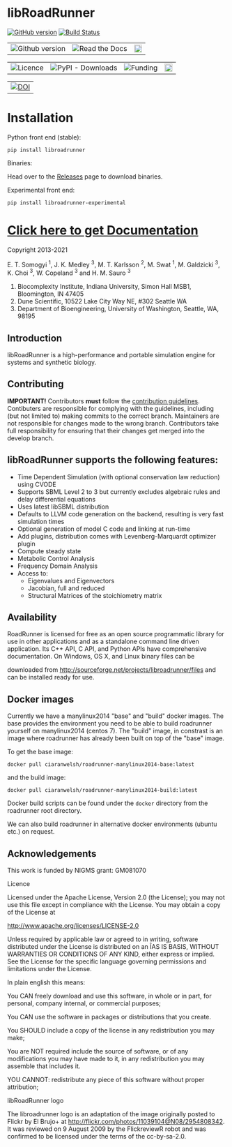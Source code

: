# libRoadRunner
[![GitHub version](https://badge.fury.io/gh/sys-bio%2Froadrunner.svg)](http://badge.fury.io/gh/sys-bio%2Froadrunner)
[![Build Status](https://dev.azure.com/TheRoadrunnerProject/roadrunner/_apis/build/status/sys-bio.roadrunner?branchName=develop)](https://dev.azure.com/TheRoadrunnerProject/roadrunner/_build/latest?definitionId=8&branchName=develop)

<table style="width:100%">
  <tr>
    <td><img alt="Github version", src="https://travis-ci.com/sys-bio/tellurium.svg?branch=master"></td>
    <td><img alt="Read the Docs" src="https://img.shields.io/readthedocs/tellurium"></td>
    <td><a href="https://badge.fury.io/gh/sys-bio%2Ftellurium"><img src="https://badge.fury.io/gh/sys-bio%2Ftellurium.svg" alt="GitHub version" height="18"></a></td>
  </tr>
</table> 

 <table style="width:100%">
  <tr>
    <td><img alt="Licence", src="https://img.shields.io/hexpm/l/roadrunner"</td>
    <td><img alt="PyPI - Downloads", src="https://img.shields.io/pypi/dm/tellurium"></td>
    <td><img alt="Funding", src="https://img.shields.io/badge/Funding-NIH%20(GM123032)-blue"></td>
    <td><a href="https://badge.fury.io/py/tellurium"><img src="https://badge.fury.io/py/tellurium.svg" alt="PyPI version" height="18"></a> </td>
   </tr>
</table> 

 <table style="width:100%">
  <tr>
    <td><a href="https://doi.org/10.5281/zenodo.2548944"><img src="https://zenodo.org/badge/DOI/10.5281/zenodo.2548944.svg" alt="DOI"></a></td>
  </tr>
</table>

# Installation
Python front end (stable):

`pip install libroadrunner`

Binaries:

Head over to the [Releases](https://github.com/sys-bio/roadrunner/releases) page to download binaries. 

Experimental front end: 

`pip install libroadrunner-experimental`

# [Click here to get Documentation](http://sys-bio.github.io/roadrunner/)

Copyright 2013-2021

E. T. Somogyi <sup>1</sup>, J. K. Medley <sup>3</sup>, M. T. Karlsson <sup>2</sup>, M. Swat <sup>1</sup>, M. Galdzicki <sup>3</sup>, K. Choi <sup>3</sup>, W. Copeland <sup>3</sup> and H. M. Sauro <sup>3</sup>

1. Biocomplexity Institute, Indiana University, Simon Hall MSB1, Bloomington, IN 47405
2. Dune Scientific, 10522 Lake City Way NE, #302 Seattle WA
3. Department of Bioengineering, University of Washington, Seattle, WA, 98195

## Introduction

libRoadRunner is a high-performance and portable simulation engine for systems and synthetic biology.

## Contributing

**IMPORTANT!** Contributors **must** follow the [contribution guidelines](https://github.com/sys-bio/roadrunner/wiki). Contibuters are responsible for complying with the guidelines, including (but not limited to) making commits to the correct branch. Maintainers are not responsible for changes made to the wrong branch. Contributors take full responsibility for ensuring that their changes get merged into the develop branch.

## libRoadRunner supports the following features:

* Time Dependent Simulation (with optional conservation law reduction) using CVODE
* Supports SBML Level 2 to 3 but currently excludes algebraic rules and delay differential equations
* Uses latest libSBML distribution
* Defaults to LLVM code generation on the backend, resulting is very fast simulation times
* Optional generation of model C code and linking at run-time
* Add plugins, distribution comes with Levenberg-Marquardt optimizer plugin
* Compute steady state
* Metabolic Control Analysis
* Frequency Domain Analysis
* Access to:
  * Eigenvalues and Eigenvectors
  * Jacobian, full and reduced
  * Structural Matrices of the stoichiometry matrix


## Availability

RoadRunner is licensed for free as an open source programmatic library for use in other 
applications and as a standalone command line driven application. Its C++ API, C API, and 
Python APIs have comprehensive documentation. On Windows, OS X, and Linux binary files can be 

downloaded from http://sourceforge.net/projects/libroadrunner/files and can be installed 
ready for use.

## Docker images
Currently we have a manylinux2014 "base" and "build" docker images. The 
base provides the environment you need to be able to build roadrunner 
yourself on manylinux2014 (centos 7). The "build" image, in constrast
is an image where roadrunner has already been built on top of the "base" 
image. 

To get the base image: 

`docker pull ciaranwelsh/roadrunner-manylinux2014-base:latest`

and the build image:

`docker pull ciaranwelsh/roadrunner-manylinux2014-build:latest`

Docker build scripts can be found under the `docker` directory from the roadrunner
root directory. 

We can also build roadrunner in alternative docker environments (ubuntu etc.) on request. 

## Acknowledgements

This work is funded by NIGMS grant: GM081070

Licence

Licensed under the Apache License, Version 2.0 (the License); you may not use this 
file except in compliance with the License. You may obtain a copy of the License at

http://www.apache.org/licenses/LICENSE-2.0

Unless required by applicable law or agreed to in writing, software distributed 
under the License is distributed on an ÎAS IS BASIS, WITHOUT WARRANTIES OR CONDITIONS 
OF ANY KIND, either express or implied. See the License for the specific language 
governing permissions and limitations under the License.

In plain english this means:

You CAN freely download and use this software, in whole or in part, for personal, 
company internal, or commercial purposes;

You CAN use the software in packages or distributions that you create.

You SHOULD include a copy of the license in any redistribution you may make;

You are NOT required include the source of software, or of any modifications you may 
have made to it, in any redistribution you may assemble that includes it.

YOU CANNOT: redistribute any piece of this software without proper attribution;

 
  

libRoadRunner logo

  The libroadrunner logo is an adaptation of the image originally posted to Flickr by 
  El Brujo+ at http://flickr.com/photos/11039104@N08/2954808342. It was reviewed on 
  9 August 2009 by the FlickreviewR robot and was confirmed to be licensed under the 
  terms of the cc-by-sa-2.0.
